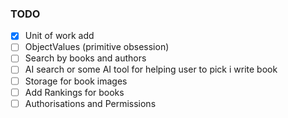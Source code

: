 ### TODO
 - [x] Unit of work add
 - [ ] ObjectValues (primitive obsession)
 - [ ] Search by books and authors
 - [ ] AI search or some AI tool for helping user to pick i write book
 - [ ] Storage for book images
 - [ ] Add Rankings for books
 - [ ] Authorisations and Permissions 
